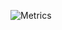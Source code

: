 ![Metrics](https://metrics.lecoq.io/KazeDevID?template=classic&isocalendar=1&languages=1&people=1&achievements=1&calendar=1&gists=1&projects=1&base=header%2C%20activity%2C%20community%2C%20repositories%2C%20metadata&base.indepth=false&base.hireable=false&base.skip=false&isocalendar=false&isocalendar.duration=full-year&languages=false&languages.ignored=html%2C%20css%2C%20js%2C%20ts&languages.skipped=KazeDevID&languages.limit=8&languages.threshold=0%25&languages.other=false&languages.colors=github&languages.aliases=JS%2C%20TS&languages.sections=most-used&languages.indepth=false&languages.analysis.timeout=15&languages.analysis.timeout.repositories=7.5&languages.categories=markup%2C%20programming&languages.recent.categories=markup%2C%20programming&languages.recent.load=300&languages.recent.days=14&people=false&people.limit=30&people.identicons=false&people.identicons.hide=false&people.size=28&people.types=followers%2C%20following&people.shuffle=false&calendar=false&calendar.limit=1&achievements=false&achievements.threshold=C&achievements.secrets=true&achievements.display=detailed&achievements.limit=0&gists=false&projects=false&projects.limit=4&projects.descriptions=false&config.timezone=Asia%2FMakassar)
